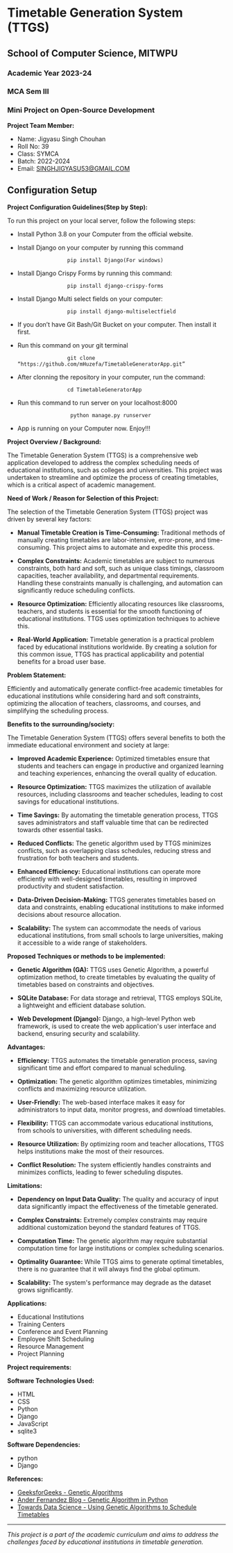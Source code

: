 # Timetable Generation System (TTGS)

## School of Computer Science, MITWPU
### Academic Year 2023-24
### MCA Sem III
### Mini Project on Open-Source Development

**Project Team Member:**
- Name: Jigyasu Singh Chouhan
- Roll No: 39
- Class: SYMCA
- Batch: 2022-2024
- Email: SINGHJIGYASU53@GMAIL.COM

## Configuration Setup
<b>Project Configuration Guidelines(Step by Step):</b>

To run this project on your local server, follow the following steps:
* Install Python 3.8 on your Computer from the official website.
* Install Django on your computer by running this command 
                      
                      pip install Django(For windows)  

* Install Django Crispy Forms by running this command:

                      pip install django-crispy-forms
* Install Django Multi select fields on your computer:

                      pip install django-multiselectfield
* If you don’t have Git Bash/Git Bucket on your computer. Then install it first.
* Run this command on your git terminal

                      git clone “https://github.com/mHuzefa/TimetableGeneratorApp.git”
* After clonning the repository in your computer, run the command:

                      cd TimetableGeneratorApp
* Run this command to run server on your localhost:8000

                       python manage.py runserver
- App is running on your Computer now. Enjoy!!!

**Project Overview / Background:**

The Timetable Generation System (TTGS) is a comprehensive web application developed to address the complex scheduling needs of educational institutions, such as colleges and universities. This project was undertaken to streamline and optimize the process of creating timetables, which is a critical aspect of academic management.

**Need of Work / Reason for Selection of this Project:**

The selection of the Timetable Generation System (TTGS) project was driven by several key factors:

- **Manual Timetable Creation is Time-Consuming:** Traditional methods of manually creating timetables are labor-intensive, error-prone, and time-consuming. This project aims to automate and expedite this process.

- **Complex Constraints:** Academic timetables are subject to numerous constraints, both hard and soft, such as unique class timings, classroom capacities, teacher availability, and departmental requirements. Handling these constraints manually is challenging, and automation can significantly reduce scheduling conflicts.

- **Resource Optimization:** Efficiently allocating resources like classrooms, teachers, and students is essential for the smooth functioning of educational institutions. TTGS uses optimization techniques to achieve this.

- **Real-World Application:** Timetable generation is a practical problem faced by educational institutions worldwide. By creating a solution for this common issue, TTGS has practical applicability and potential benefits for a broad user base.

**Problem Statement:**

Efficiently and automatically generate conflict-free academic timetables for educational institutions while considering hard and soft constraints, optimizing the allocation of teachers, classrooms, and courses, and simplifying the scheduling process.

**Benefits to the surrounding/society:**

The Timetable Generation System (TTGS) offers several benefits to both the immediate educational environment and society at large:

- **Improved Academic Experience:** Optimized timetables ensure that students and teachers can engage in productive and organized learning and teaching experiences, enhancing the overall quality of education.

- **Resource Optimization:** TTGS maximizes the utilization of available resources, including classrooms and teacher schedules, leading to cost savings for educational institutions.

- **Time Savings:** By automating the timetable generation process, TTGS saves administrators and staff valuable time that can be redirected towards other essential tasks.

- **Reduced Conflicts:** The genetic algorithm used by TTGS minimizes conflicts, such as overlapping class schedules, reducing stress and frustration for both teachers and students.

- **Enhanced Efficiency:** Educational institutions can operate more efficiently with well-designed timetables, resulting in improved productivity and student satisfaction.

- **Data-Driven Decision-Making:** TTGS generates timetables based on data and constraints, enabling educational institutions to make informed decisions about resource allocation.

- **Scalability:** The system can accommodate the needs of various educational institutions, from small schools to large universities, making it accessible to a wide range of stakeholders.

**Proposed Techniques or methods to be implemented:**

- **Genetic Algorithm (GA):** TTGS uses Genetic Algorithm, a powerful optimization method, to create timetables by evaluating the quality of timetables based on constraints and objectives.

- **SQLite Database:** For data storage and retrieval, TTGS employs SQLite, a lightweight and efficient database solution.

- **Web Development (Django):** Django, a high-level Python web framework, is used to create the web application's user interface and backend, ensuring security and scalability.

**Advantages:**

- **Efficiency:** TTGS automates the timetable generation process, saving significant time and effort compared to manual scheduling.

- **Optimization:** The genetic algorithm optimizes timetables, minimizing conflicts and maximizing resource utilization.

- **User-Friendly:** The web-based interface makes it easy for administrators to input data, monitor progress, and download timetables.

- **Flexibility:** TTGS can accommodate various educational institutions, from schools to universities, with different scheduling needs.

- **Resource Utilization:** By optimizing room and teacher allocations, TTGS helps institutions make the most of their resources.

- **Conflict Resolution:** The system efficiently handles constraints and minimizes conflicts, leading to fewer scheduling disputes.

**Limitations:**

- **Dependency on Input Data Quality:** The quality and accuracy of input data significantly impact the effectiveness of the timetable generated.

- **Complex Constraints:** Extremely complex constraints may require additional customization beyond the standard features of TTGS.

- **Computation Time:** The genetic algorithm may require substantial computation time for large institutions or complex scheduling scenarios.

- **Optimality Guarantee:** While TTGS aims to generate optimal timetables, there is no guarantee that it will always find the global optimum.

- **Scalability:** The system's performance may degrade as the dataset grows significantly.

**Applications:**

- Educational Institutions
- Training Centers
- Conference and Event Planning
- Employee Shift Scheduling
- Resource Management
- Project Planning

**Project requirements:**

**Software Technologies Used:**
- HTML
- CSS
- Python 
- Django 
- JavaScript
- sqlite3

**Software Dependencies:**
- python
- Django

**References:**

- [GeeksforGeeks - Genetic Algorithms](https://www.geeksforgeeks.org/genetic-algorithms/)
- [Ander Fernandez Blog - Genetic Algorithm in Python](https://anderfernandez.com/en/blog/genetic-algorithm-in-python/)
- [Towards Data Science - Using Genetic Algorithms to Schedule Timetables](https://towardsdatascience.com/using-genetic-algorithms-to-schedule-timetables-27f132c9e280)


---

*This project is a part of the academic curriculum and aims to address the challenges faced by educational institutions in timetable generation.*
